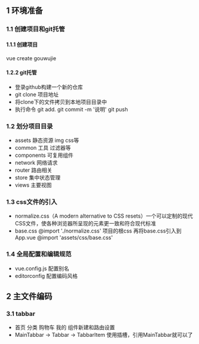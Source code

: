 ## 1 环境准备
### 1.1 创建项目和git托管
#### 1.1.1 创建项目
  vue create gouwujie
#### 1.2.2 git托管
* 登录github构建一个新的仓库
* git clone 项目地址
* 将clone下的文件拷贝到本地项目目录中
* 执行命令 git add.     git commit -m '说明'   git push

### 1.2 划分项目目录
* assets 静态资源 img css等
* common 工具 过滤器等
* components 可复用组件
* network 网络请求
* router 路由相关
* store 集中状态管理
* views 主要视图

### 1.3 css文件的引入
* normalize.css（A modern alternative to CSS resets）一个可以定制的现代CSS文件，使各种浏览器所呈现的元素更一致和符合现代标准
* base.css  @import './normalize.css' 项目的根css
再将base.css引入到App.vue    @import 'assets/css/base.css'

### 1.4 全局配置和编辑规范
* vue.config.js 配置别名
* editorconfig 配置编码风格

## 2 主文件编码
### 3.1 tabbar
* 首页 分类 购物车 我的 组件新建和路由设置
* MainTabbar -> Tabbar -> TabbarItem  使用插槽，引用MainTabbar就可以了




